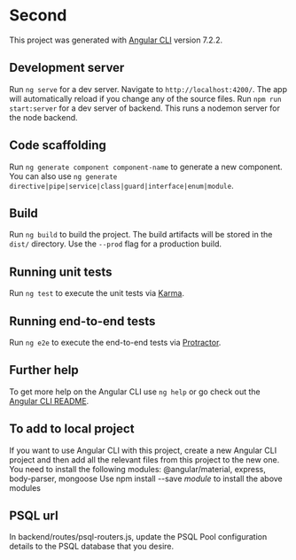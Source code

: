 # Second

This project was generated with [Angular CLI](https://github.com/angular/angular-cli) version 7.2.2.

## Development server

Run `ng serve` for a dev server. Navigate to `http://localhost:4200/`. The app will automatically reload if you change any of the source files.
Run `npm run start:server` for a dev server of backend. This runs a nodemon server for the node backend.

## Code scaffolding

Run `ng generate component component-name` to generate a new component. You can also use `ng generate directive|pipe|service|class|guard|interface|enum|module`.

## Build

Run `ng build` to build the project. The build artifacts will be stored in the `dist/` directory. Use the `--prod` flag for a production build.

## Running unit tests

Run `ng test` to execute the unit tests via [Karma](https://karma-runner.github.io).

## Running end-to-end tests

Run `ng e2e` to execute the end-to-end tests via [Protractor](http://www.protractortest.org/).

## Further help

To get more help on the Angular CLI use `ng help` or go check out the [Angular CLI README](https://github.com/angular/angular-cli/blob/master/README.md).

## To add to local project
If you want to use Angular CLI with this project, create a new Angular CLI project and then add all the relevant files from this project to the new one. You need to install the following modules:
@angular/material, express, body-parser, mongoose
Use npm install --save _module_ to install the above modules

## PSQL url
In backend/routes/psql-routers.js, update the PSQL Pool configuration details to the PSQL database that you desire.
